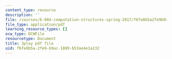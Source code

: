 ```yaml
---
content_type: resource
description: ''
file: /courses/6-004-computation-structures-spring-2017/f6fe8b5a2fe9b9ac1889b53ae4e1a132_Ouk7t7ViTfI.pdf
file_type: application/pdf
learning_resource_types: []
ocw_type: OCWFile
resourcetype: Document
title: 3play pdf file
uid: f6fe8b5a-2fe9-b9ac-1889-b53ae4e1a132
---
```

